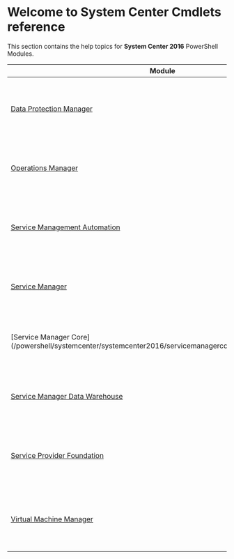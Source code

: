 # Welcome to System Center Cmdlets reference

This section contains the help topics for **System Center 2016** PowerShell Modules.

Module | Description
------ | -----------
[Data Protection Manager](/powershell/systemcenter/systemcenter2016/dataprotectionmanager/vlatest/dataprotectionmanager) | Contains the cmdlet help topics for Data Protection Manager Module
[Operations Manager](/powershell/systemcenter/systemcenter2016/operationsmanager/vlatest/operationsmanager) | Contains the cmdlet help topics for Operations Manager Module
[Service Management Automation](/powershell/systemcenter/systemcenter2016/servicemanagementautomation/vlatest/Microsoft.SystemCenter.ServiceManagementAutomation) | Contains the cmdlet help topics for Service Management Automation Module
[Service Manager](/powershell/systemcenter/systemcenter2016/servicemanager/vlatest/servicemanager) | Contains the cmdlet help topics for Service Manager Module
[Service Manager Core](/powershell/systemcenter/systemcenter2016/servicemanagercore/vlatest/servicemanager | Contains the cmdlet help topics for Service Manager Core Module
[Service Manager Data Warehouse](/powershell/systemcenter/systemcenter2016/se/vlatest/servicemanagerdatawarehouse) | Contains the cmdlet help topics for Data warehouse Module
[Service Provider Foundation](/powershell/systemcenter/systemcenter2016/serviceproviderfoundation/vlatest/spfadmin) | Contains the cmdlet help topics for Service Provider Foundation Module
[Virtual Machine Manager](/powershell/systemcenter/systemcenter2016/virtualmachinemanager/vlatest/virtualmachinemanager) | Contains the cmdlet help topics for Virtual Machine Manager Module
